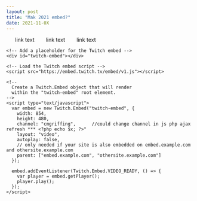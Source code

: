 ```yaml
---
layout: post
title: "Mak 2021 embed?"
date: 2021-11-0X
---
```


<html>
 <style>
ul {
  columns: 6;
  -webkit-columns: 6;
  -moz-columns: 6;
}

body {background-color: black;}

/* A link that has not been visited */
a:link {
    color: red;
}
/* A link that has been visited */
a:visited {
    color: blue;
}
/* A link that is hovered on */
a:hover {
    color: orange;
}
/* A link that is selected */
a:active {
    color: green;
}

  </style>
  
<body>
<ul style="list-style-type:none;">
<li><a href="youtube.com" style="text-decoration:none">link text</a> </li>
<li><a href="youtube.com" style="text-decoration:none">link text</a> </li> 
<li><a href="youtube.com" style="text-decoration:none">link text</a> </li>
</ul>
  
    <!-- Add a placeholder for the Twitch embed -->
    <div id="twitch-embed"></div>

    <!-- Load the Twitch embed script -->
    <script src="https://embed.twitch.tv/embed/v1.js"></script>

    <!--
      Create a Twitch.Embed object that will render
      within the "twitch-embed" root element.
    -->
    <script type="text/javascript">
      var embed = new Twitch.Embed("twitch-embed", {
        width: 854,
        height: 480,
        channel: "cmgriffing",		//could change channel in js php ajax refresh *** <?php echo $x; ?>"
        layout: "video",
        autoplay: false,
        // only needed if your site is also embedded on embed.example.com and othersite.example.com 
        parent: ["embed.example.com", "othersite.example.com"]
      });

      embed.addEventListener(Twitch.Embed.VIDEO_READY, () => {
        var player = embed.getPlayer();
        player.play();
      });
    </script>
  </body>
</html>
